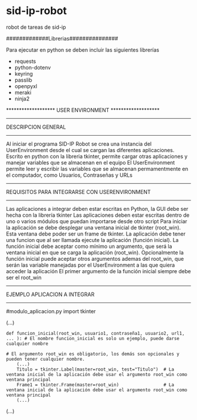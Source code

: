 # sid-ip-robot
robot de tareas de sid-ip

#############Librerias###############

Para ejecutar en python se deben incluir las siguientes librerías
- requests
- python-dotenv
- keyring
- passlib
- openpyxl
- meraki
- ninja2

******************* USER ENVIRONMENT *******************

************************************
DESCRIPCION GENERAL
************************************
Al iniciar el programa SID-IP Robot se crea una instancia del UserEnvironment desde el cual se cargan las diferentes aplicaciones.
Escrito en python con la libreria tkinter, permite cargar otras aplicaciones y manejar variables que se almacenan en el equipo
El UserEnvironment permite leer y escribir las variables que se almacenan permamentmente en el computador, como Usuarios, Contraseñas y URLs

***********************************************
REQUISITOS PARA INTEGRARSE CON USERENVIRONMENT
***********************************************
Las aplicaciones a integrar deben estar escritas en Python, la GUI debe ser hecha con la librería tkinter
Las aplicaciones deben estar escritas dentro de uno o varios módulos que puedan importarse desde otro script
Para iniciar la aplicación se debe desplegar una ventana inicial de tkinter (root_win). Esta ventana debe poder ser un frame de tkinter.
La aplicación debe tener una funcion que al ser llamada ejecute la aplicación (función inicial).
La función inicial debe aceptar como mínimo un argumento, que será la ventana inicial en que se carga la aplicación (root_win).
Opcionalmente la función inicial puede aceptar otros argumentos ademas del root_win, que serán las variable manejadas por el UserEnvironment a las que quiera acceder la aplicación
El primer argumento de la función inicial siempre debe ser el root_win

******************************
EJEMPLO APLICACION A INTEGRAR
******************************

#modulo_aplicacion.py
import tkinter

(...)

    def funcion_inicial(root_win, usuario1, contraseña1, usuario2, url1, ... ): # El nombre funcion_inicial es solo un ejemplo, puede darse cualquier nombre
                                                                          # El argumento root_win es obligatorio, los demás son opcionales y pueden tener cualquier nombre.
        (...)
		Titulo = tkinter.Label(master=root_win, test="Titulo")  # La ventana inicial de la aplicación debe usar el argumento root_win como ventana principal
		Frame1 = tkinter.Frame(master=root_win)                 # La ventana inicial de la aplicación debe usar el argumento root_win como ventana principal
		(...)
		
(...)

